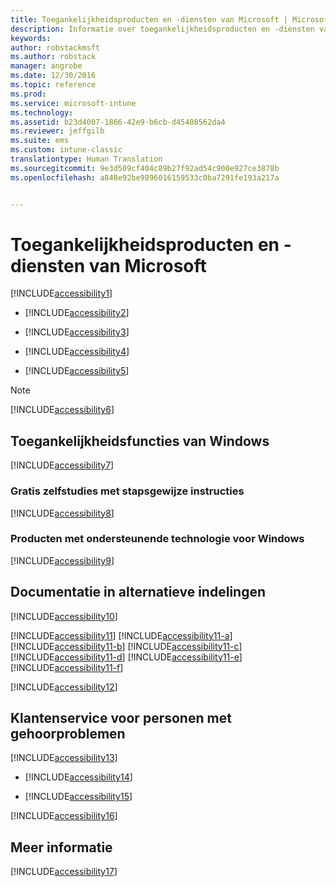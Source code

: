 ```yaml
---
title: Toegankelijkheidsproducten en -diensten van Microsoft | Microsoft Docs
description: Informatie over toegankelijkheidsproducten en -diensten van Microsoft.
keywords: 
author: robstackmsft
ms.author: robstack
manager: angrobe
ms.date: 12/30/2016
ms.topic: reference
ms.prod: 
ms.service: microsoft-intune
ms.technology: 
ms.assetid: b23d4007-1866-42e9-b6cb-d45408562da4
ms.reviewer: jeffgilb
ms.suite: ems
ms.custom: intune-classic
translationtype: Human Translation
ms.sourcegitcommit: 9e3d509cf404c89b27f92ad54c900e927ce3878b
ms.openlocfilehash: a848e92be9896016159533c0ba7291fe193a217a


---
```


# <a name="accessibility-products-and-services-from-microsoft"></a>Toegankelijkheidsproducten en -diensten van Microsoft
[!INCLUDE[accessibility1](./includes/accessibility1_md.md)]

-   [!INCLUDE[accessibility2](./includes/accessibility2_md.md)]

-   [!INCLUDE[accessibility3](./includes/accessibility3_md.md)]

-   [!INCLUDE[accessibility4](./includes/accessibility4_md.md)]

-   [!INCLUDE[accessibility5](./includes/accessibility5_md.md)]

> [!NOTE]
> [!INCLUDE[accessibility6](./includes/accessibility6_md.md)]

## <a name="accessibility-features-of-windows"></a>Toegankelijkheidsfuncties van Windows
[!INCLUDE[accessibility7](./includes/accessibility7_md.md)]

### <a name="free-step-by-step-tutorials"></a>Gratis zelfstudies met stapsgewijze instructies
[!INCLUDE[accessibility8](./includes/accessibility8_md.md)]

### <a name="assistive-technology-products-for-windows"></a>Producten met ondersteunende technologie voor Windows
[!INCLUDE[accessibility9](./includes/accessibility9_md.md)]

## <a name="documentation-in-alternative-formats"></a>Documentatie in alternatieve indelingen
[!INCLUDE[accessibility10](./includes/accessibility10_md.md)]

[!INCLUDE[accessibility11](./includes/accessibility11_md.md)]
[!INCLUDE[accessibility11-a](./includes/accessibility11-a_md.md)]
[!INCLUDE[accessibility11-b](./includes/accessibility11-b_md.md)]
[!INCLUDE[accessibility11-c](./includes/accessibility11-c_md.md)]
[!INCLUDE[accessibility11-d](./includes/accessibility11-d_md.md)]
[!INCLUDE[accessibility11-e](./includes/accessibility11-e_md.md)]
[!INCLUDE[accessibility11-f](./includes/accessibility11-f_md.md)]

[!INCLUDE[accessibility12](./includes/accessibility12_md.md)]

## <a name="customer-service-for-people-with-hearing-impairments"></a>Klantenservice voor personen met gehoorproblemen
[!INCLUDE[accessibility13](./includes/accessibility13_md.md)]

-   [!INCLUDE[accessibility14](./includes/accessibility14_md.md)]

-   [!INCLUDE[accessibility15](./includes/accessibility15_md.md)]

[!INCLUDE[accessibility16](./includes/accessibility16_md.md)]

## <a name="for-more-information"></a>Meer informatie
[!INCLUDE[accessibility17](./includes/accessibility17_md.md)]



<!--HONumber=Dec16_HO5-->


